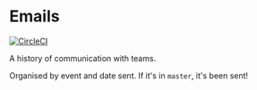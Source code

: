 # Emails

[![CircleCI](https://circleci.com/gh/sourcebots/emails.svg?style=svg)](https://circleci.com/gh/sourcebots/emails)

A history of communication with teams.

Organised by event and date sent. If it's in `master`, it's been sent!
